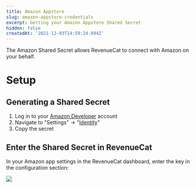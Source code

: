 ```yaml
---
title: Amazon Appstore
slug: amazon-appstore-credentials
excerpt: Getting your Amazon Appstore Shared Secret
hidden: false
createdAt: '2021-12-03T14:59:24.094Z'
---
```

The Amazon Shared Secret allows RevenueCat to connect with Amazon on your behalf. 

# Setup

## Generating a Shared Secret

1. Log in to your [Amazon Developer](https://developer.amazon.com/) account
2. Navigate to "Settings" -> "[Identity](https://developer.amazon.com/settings/console/sdk/shared-key)"
3. Copy the secret

## Enter the Shared Secret in RevenueCat

In your Amazon app settings in the RevenueCat dashboard, enter the key in the configuration section:

![](https://files.readme.io/57d36db-app.revenuecat.com_projects_85ff18c7_apps_appefe5647c50_1.png)